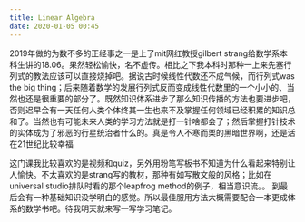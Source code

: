 ```yaml
---
title: Linear Algebra
date: 2020-01-05 00:45
---
```


2019年做的为数不多的正经事之一是上了mit网红教授gilbert strang给数学系本科生讲的18.06。果然轻松愉快，名不虚传。相比之下我本科时那种一上来先塞行列式的教法应该可以直接烧掉吧。据说古时候线性代数还不成气候，而行列式was the big thing；后来随着数学的发展行列式反而变成线性代数里的一个小小的、当然也还是很重要的部分了。既然知识体系进步了那么知识传播的方法也要进步吧，否则迟早会有一天任何人类个体终其一生也来不及掌握任何领域已经积累的知识总和了。当然也有可能未来人类的学习方法就是打一针啥都会了；然后掌握打针技术的实体成为了邪恶的行星统治者什么的。真是令人不寒而栗的黑暗世界啊，还是活在21世纪比较幸福

这门课我比较喜欢的是视频和quiz，另外用粉笔写板书不知道为什么看起来特别让人愉快。不太喜欢的是strang写的教材，那种有如写散文般的风格；比如在universal studio排队时看的那个leapfrog method的例子，相当意识流。。 到最后会有一种基础知识没学明白的感觉。所以最佳服用方法大概需要配合一本更成体系的数学书吧。待我明天就来写一写学习笔记。




